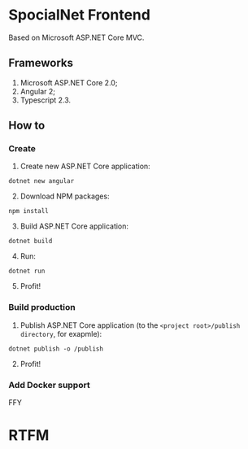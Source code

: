 # SpocialNet Frontend
Based on Microsoft ASP.NET Core MVC.
## Frameworks
1. Microsoft ASP.NET Core 2.0;
1. Angular 2;
1. Typescript 2.3.
## How to
### Create
1. Create new ASP.NET Core application:
```
dotnet new angular
```
2. Download NPM packages:
```
npm install
```
3. Build ASP.NET Core application:
```
dotnet build
```
4. Run:
```
dotnet run
```
5. Profit!
### Build production
1. Publish ASP.NET Core application (to the `<project root>/publish directory`, for exapmle):
```
dotnet publish -o /publish
```
2. Profit!
### Add Docker support
FFY
# RTFM
